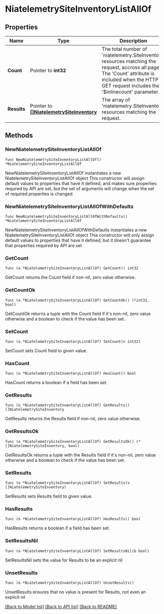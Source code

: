 # NiatelemetrySiteInventoryListAllOf

## Properties

Name | Type | Description | Notes
------------ | ------------- | ------------- | -------------
**Count** | Pointer to **int32** | The total number of &#39;niatelemetry.SiteInventory&#39; resources matching the request, accross all pages. The &#39;Count&#39; attribute is included when the HTTP GET request includes the &#39;$inlinecount&#39; parameter. | [optional] 
**Results** | Pointer to [**[]NiatelemetrySiteInventory**](NiatelemetrySiteInventory.md) | The array of &#39;niatelemetry.SiteInventory&#39; resources matching the request. | [optional] 

## Methods

### NewNiatelemetrySiteInventoryListAllOf

`func NewNiatelemetrySiteInventoryListAllOf() *NiatelemetrySiteInventoryListAllOf`

NewNiatelemetrySiteInventoryListAllOf instantiates a new NiatelemetrySiteInventoryListAllOf object
This constructor will assign default values to properties that have it defined,
and makes sure properties required by API are set, but the set of arguments
will change when the set of required properties is changed

### NewNiatelemetrySiteInventoryListAllOfWithDefaults

`func NewNiatelemetrySiteInventoryListAllOfWithDefaults() *NiatelemetrySiteInventoryListAllOf`

NewNiatelemetrySiteInventoryListAllOfWithDefaults instantiates a new NiatelemetrySiteInventoryListAllOf object
This constructor will only assign default values to properties that have it defined,
but it doesn't guarantee that properties required by API are set

### GetCount

`func (o *NiatelemetrySiteInventoryListAllOf) GetCount() int32`

GetCount returns the Count field if non-nil, zero value otherwise.

### GetCountOk

`func (o *NiatelemetrySiteInventoryListAllOf) GetCountOk() (*int32, bool)`

GetCountOk returns a tuple with the Count field if it's non-nil, zero value otherwise
and a boolean to check if the value has been set.

### SetCount

`func (o *NiatelemetrySiteInventoryListAllOf) SetCount(v int32)`

SetCount sets Count field to given value.

### HasCount

`func (o *NiatelemetrySiteInventoryListAllOf) HasCount() bool`

HasCount returns a boolean if a field has been set.

### GetResults

`func (o *NiatelemetrySiteInventoryListAllOf) GetResults() []NiatelemetrySiteInventory`

GetResults returns the Results field if non-nil, zero value otherwise.

### GetResultsOk

`func (o *NiatelemetrySiteInventoryListAllOf) GetResultsOk() (*[]NiatelemetrySiteInventory, bool)`

GetResultsOk returns a tuple with the Results field if it's non-nil, zero value otherwise
and a boolean to check if the value has been set.

### SetResults

`func (o *NiatelemetrySiteInventoryListAllOf) SetResults(v []NiatelemetrySiteInventory)`

SetResults sets Results field to given value.

### HasResults

`func (o *NiatelemetrySiteInventoryListAllOf) HasResults() bool`

HasResults returns a boolean if a field has been set.

### SetResultsNil

`func (o *NiatelemetrySiteInventoryListAllOf) SetResultsNil(b bool)`

 SetResultsNil sets the value for Results to be an explicit nil

### UnsetResults
`func (o *NiatelemetrySiteInventoryListAllOf) UnsetResults()`

UnsetResults ensures that no value is present for Results, not even an explicit nil

[[Back to Model list]](../README.md#documentation-for-models) [[Back to API list]](../README.md#documentation-for-api-endpoints) [[Back to README]](../README.md)


